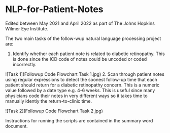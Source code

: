 # NLP-for-Patient-Notes

Edited between May 2021 and April 2022 as part of The Johns Hopkins Wilmer Eye Institute.

The two main tasks of the follow-wup natural language processing project are: 

1. Identify whether each patient note is related to diabetic retinopathy. This is done since the ICD code of notes could be uncoded or coded incorrectly.

![Task 1](Followup Code Flowchart Task 1.jpg)
2. Scan through patient notes using regular expressions to detect the soonest follow-up time that each patient should return for a diabetic retinopathy concern. This is a numeric value followed by a date type e.g. 4-6 weeks. This is useful since many physicians code their notes in very different ways so it takes time to manually identiy the return-to-clinic time.

![Task 2](Followup Code Flowchart Task 2.jpg)

Instructions for running the scripts are contained in the summary word document. 

